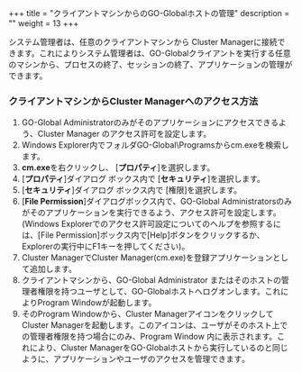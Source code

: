 
+++
title = "クライアントマシンからのGO-Globalホストの管理"
description = ""
weight = 13
+++

システム管理者は、任意のクライアントマシンから Cluster Managerに接続できます。これによりシステム管理者は、GO-Globalクライアントを実行する任意のマシンから、プロセスの終了、セッションの終了、アプリケーションの管理ができます。

### クライアントマシンからCluster Managerへのアクセス方法

1. GO-Global Administratorのみがそのアプリケーションにアクセスできるよう、Cluster Manager のアクセス許可を設定します。
2. Windows Explorer内でフォルダGO-Global\Programsからcm.exeを検索します。
3. **cm.exe**を右クリックし、 [**プロパティ**]を選択します。
4. [**プロパティ**]ダイアログ ボックス内で [**セキュリティ**]を選択します。
5. [**セキュリティ**]ダイアログ ボックス内で [権限]を選択します。
6. [**File Permission**]ダイアログボックス内で、GO-Global Administratorsのみがそのアプリケーションを実行できるよう、アクセス許可を設定します。(Windows Explorerでのアクセス許可設定についてのヘルプを参照するには、[File Permission]ボックス内で[Help]ボタンをクリックするか、Explorerの実行中にF1キーを押してください)。
7. Cluster ManagerでCluster Manager(cm.exe)を登録アプリケーションとして追加します。
8. クライアントマシンから、GO-Global Administrator またはそのホストの管理者権限を持つユーザとして、GO-Globalホストへログオンします。これによりProgram Windowが起動します。
9. そのProgram Windowから、Cluster ManagerアイコンをクリックしてCluster Managerを起動します。このアイコンは、ユーザがそのホスト上での管理者権限を持つ場合にのみ、Program Window 内に表示されます。これにより、Cluster ManagerをGO-Globalホストから実行しているのと同じように、アプリケーションやユーザのアクセスを管理できます｡
